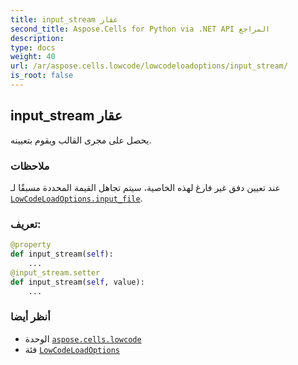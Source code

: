 ```yaml
---
title: input_stream عقار
second_title: Aspose.Cells for Python via .NET API المراجع
description:
type: docs
weight: 40
url: /ar/aspose.cells.lowcode/lowcodeloadoptions/input_stream/
is_root: false
---
```

##  input_stream عقار

يحصل على مجرى القالب ويقوم بتعيينه.

###  ملاحظات

عند تعيين دفق غير فارغ لهذه الخاصية،
سيتم تجاهل القيمة المحددة مسبقًا لـ [`LowCodeLoadOptions.input_file`](/cells/python-net/ar/aspose.cells.lowcode/lowcodeloadoptions#input_file).
###  تعريف:
```python
@property
def input_stream(self):
    ...
@input_stream.setter
def input_stream(self, value):
    ...
```

###  أنظر أيضا
* الوحدة [`aspose.cells.lowcode`](../../)
* فئة [`LowCodeLoadOptions`](/cells/python-net/ar/aspose.cells.lowcode/lowcodeloadoptions)
